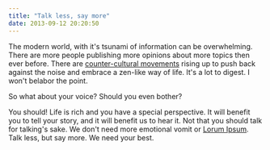```yaml
---
title: "Talk less, say more"
date: 2013-09-12 20:20:50
---
```


The modern world, with it's tsunami of information can be overwhelming. There are more people publishing more opinions about more topics then ever before. There are <a href="http://www.missminimalist.com/2010/09/minimalist-living-movement-or-fad/">counter-cultural movements</a> rising up to push back against the noise and embrace a zen-like way of life. It's a lot to digest. I won't belabor the point.

So what about your voice? Should you even bother?

You should! Life is rich and you have a special perspective. It will benefit you to tell your story, and it will benefit us to hear it. Not that you should talk for talking's sake. We don't need more emotional vomit or <a href="http://en.wikipedia.org/wiki/Lorem_ipsum">Lorum Ipsum</a>. Talk less, but say more. We need your best.
